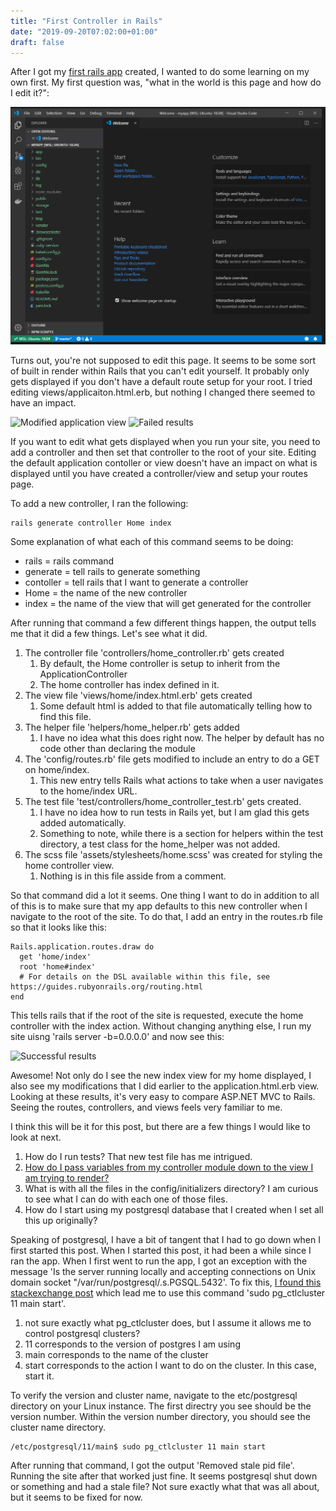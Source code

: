 ```yaml
---
title: "First Controller in Rails"
date: "2019-09-20T07:02:00+01:00"
draft: false
---
```


After I got my [first rails app](/blog/RubyOnRailsInWindows) created, I wanted to do some learning on my own first. My first question was, "what in the world is this page and how do I edit it?":

![My first rails app](/images/successmyapp.png)

Turns out, you're not supposed to edit this page. It seems to be some sort of built in render within Rails that you can't edit yourself. It probably only gets displayed if you don't have a default route setup for your root. I tried editing views/applicaiton.html.erb, but nothing I changed there seemed to have an impact.

![Modified application view](/images/ModifiedApplicationView.png)
![Failed results](/images/ModifiedApplicationViewResults.png)

If you want to edit what gets displayed when you run your site, you need to add a controller and then set that controller to the root of your site. Editing the default application contoller or view doesn't have an impact on what is displayed until you have created a controller/view and setup your routes page.

To add a new controller, I ran the following:

```
rails generate controller Home index
```

Some explanation of what each of this command seems to be doing:

- rails = rails command
- generate = tell rails to generate something
- contoller = tell rails that I want to generate a controller
- Home = the name of the new controller
- index = the name of the view that will get generated for the controller

After running that command a few different things happen, the output tells me that it did a few things. Let's see what it did.

1. The controller file 'controllers/home_controller.rb' gets created
   1. By default, the Home controller is setup to inherit from the ApplicationController
   2. The home controller has index defined in it.
2. The view file 'views/home/index.html.erb' gets created
   1. Some default html is added to that file automatically telling how to find this file.
3. The helper file 'helpers/home_helper.rb' gets added
   1. I have no idea what this does right now. The helper by default has no code other than declaring the module
4. The 'config/routes.rb' file gets modified to include an entry to do a GET on home/index.
   1. This new entry tells Rails what actions to take when a user navigates to the home/index URL.
5. The test file 'test/controllers/home_controller_test.rb' gets created.
   1. I have no idea how to run tests in Rails yet, but I am glad this gets added automatically.
   2. Something to note, while there is a section for helpers within the test directory, a test class for the home_helper was not added.
6. The scss file 'assets/stylesheets/home.scss' was created for styling the home controller view. 
   1. Nothing is in this file asside from a comment.

So that command did a lot it seems. One thing I want to do in addition to all of this is to make sure that my app defaults to this new controller when I navigate to the root of the site. To do that, I add an entry in the routes.rb file so that it looks like this:

```
Rails.application.routes.draw do
  get 'home/index'
  root 'home#index'
  # For details on the DSL available within this file, see https://guides.rubyonrails.org/routing.html
end
```

This tells rails that if the root of the site is requested, execute the home controller with the index action. Without changing anything else, I run my site uisng 'rails server -b=0.0.0.0' and now see this:

![Successful results](/images/NewHomeController.png)

Awesome! Not only do I see the new index view for my home displayed, I also see my modifications that I did earlier to the application.html.erb view. Looking at these results, it's very easy to compare ASP.NET MVC to Rails. Seeing the routes, controllers, and views feels very familiar to me.

I think this will be it for this post, but there are a few things I would like to look at next.

1. How do I run tests? That new test file has me intrigued.
2. [How do I pass variables from my controller module down to the view I am trying to render?](/blog/NewControllerActionAndRoutes)
3. What is with all the files in the config/initializers directory? I am curious to see what I can do with each one of those files.
4. How do I start using my postgresql database that I created when I set all this up originally?

   
Speaking of postgresql, I have a bit of tangent that I had to go down when I first started this post. When I started this post, it had been a while since I ran the app. When I first went to run the app, I got an exception with the message 'Is the server running locally and accepting connections on Unix domain socket "/var/run/postgresql/.s.PGSQL.5432'. To fix this, [I found this stackexchange post](https://askubuntu.com/a/1013600) which lead me to use this command 'sudo pg_ctlcluster 11 main start'.

1. not sure exactly what pg_ctlcluster does, but I assume it allows me to control postgresql clusters?
2. 11 corresponds to the version of postgres I am using
3. main corresponds to the name of the cluster
4. start corresponds to the action I want to do on the cluster. In this case, start it.

To verify the version and cluster name, navigate to the etc/postgresql directory on your Linux instance. The first directry you see should be the version number. Within the version number directory, you should see the cluster name directory.

```
/etc/postgresql/11/main$ sudo pg_ctlcluster 11 main start
```

After running that command, I got the output 'Removed stale pid file'. Running the site after that worked just fine. It seems postgresql shut down or something and had a stale file? Not sure exactly what that was all about, but it seems to be fixed for now.




